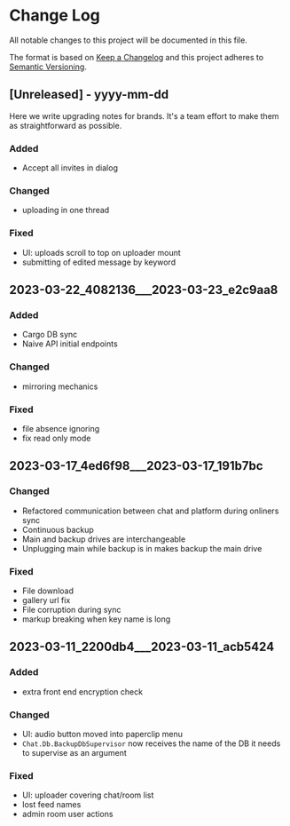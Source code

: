 
# Change Log
All notable changes to this project will be documented in this file.
 
The format is based on [Keep a Changelog](http://keepachangelog.com/)
and this project adheres to [Semantic Versioning](http://semver.org/).
 
## [Unreleased] - yyyy-mm-dd

Here we write upgrading notes for brands. It's a team effort to make them as
straightforward as possible.

### Added
- Accept all invites in dialog

### Changed
- uploading in one thread

### Fixed
- UI: uploads scroll to top on uploader mount 
- submitting of edited message by keyword

## 2023-03-22_4082136___2023-03-23_e2c9aa8

### Added
- Cargo DB sync
- Naive API initial endpoints

### Changed
- mirroring mechanics

### Fixed
- file absence ignoring
- fix read only mode 


## 2023-03-17_4ed6f98___2023-03-17_191b7bc

### Changed
- Refactored communication between chat and platform during onliners sync
- Continuous backup
- Main and backup drives are interchangeable
- Unplugging main while backup is in makes backup the main drive

### Fixed
- File download
- gallery url fix
- File corruption during sync
- markup breaking when key name is long


## 2023-03-11_2200db4___2023-03-11_acb5424
 
### Added
- extra front end encryption check 
 
### Changed
- UI: audio button moved into paperclip menu
- `Chat.Db.BackupDbSupervisor` now receives the name of the DB it needs to supervise as an argument

### Fixed
- UI: uploader covering chat/room list
- lost feed names
- admin room user actions

